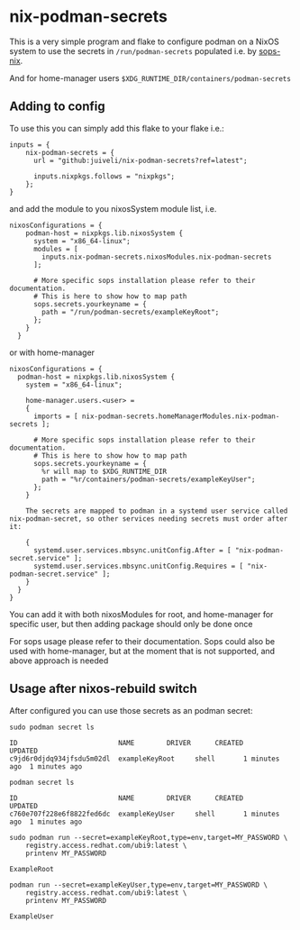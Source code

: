 # nix-podman-secrets

This is a very simple program and flake to configure podman on a NixOS system
to use the secrets in `/run/podman-secrets` populated i.e. by [sops-nix](https://github.com/Mic92/sops-nix).

And for home-manager users `$XDG_RUNTIME_DIR/containers/podman-secrets`

## Adding to config

To use this you can simply add this flake to your flake i.e.:

```
inputs = {
    nix-podman-secrets = {
      url = "github:juiveli/nix-podman-secrets?ref=latest";

      inputs.nixpkgs.follows = "nixpkgs";
    };
}
```

and add the module to you nixosSystem module list, i.e.

```
nixosConfigurations = {
    podman-host = nixpkgs.lib.nixosSystem {
      system = "x86_64-linux";
      modules = [
        inputs.nix-podman-secrets.nixosModules.nix-podman-secrets
      ];

      # More specific sops installation please refer to their documentation.
      # This is here to show how to map path
      sops.secrets.yourkeyname = { 
        path = "/run/podman-secrets/exampleKeyRoot";
      };
    }
  }
```

or with home-manager

```
nixosConfigurations = {
  podman-host = nixpkgs.lib.nixosSystem {
    system = "x86_64-linux";

    home-manager.users.<user> =
    {
      imports = [ nix-podman-secrets.homeManagerModules.nix-podman-secrets ];
            
      # More specific sops installation please refer to their documentation.
      # This is here to show how to map path
      sops.secrets.yourkeyname = { 
        %r will map to $XDG_RUNTIME_DIR
        path = "%r/containers/podman-secrets/exampleKeyUser";
      };
    }

    The secrets are mapped to podman in a systemd user service called nix-podman-secret, so other services needing secrets must order after it:

    {
      systemd.user.services.mbsync.unitConfig.After = [ "nix-podman-secret.service" ];
      systemd.user.services.mbsync.unitConfig.Requires = [ "nix-podman-secret.service" ];
    }
  }
}
```

You can add it with both nixosModules for root, and home-manager for specific user, but then adding package should only be done once

For sops usage please refer to their documentation.
Sops could also be used with home-manager, but at the moment that is not supported, and above approach is needed

## Usage after nixos-rebuild switch
After configured you can use those secrets as an podman secret:

```
sudo podman secret ls

ID                         NAME        DRIVER      CREATED         UPDATED
c9jd6r0djdq934jfsdu5m02dl  exampleKeyRoot     shell       1 minutes ago  1 minutes ago

podman secret ls

ID                         NAME        DRIVER      CREATED         UPDATED
c760e707f228e6f8822fed6dc  exampleKeyUser     shell       1 minutes ago  1 minutes ago

sudo podman run --secret=exampleKeyRoot,type=env,target=MY_PASSWORD \
    registry.access.redhat.com/ubi9:latest \
    printenv MY_PASSWORD

ExampleRoot

podman run --secret=exampleKeyUser,type=env,target=MY_PASSWORD \
    registry.access.redhat.com/ubi9:latest \
    printenv MY_PASSWORD

ExampleUser

```

